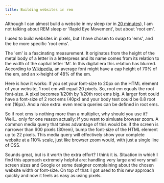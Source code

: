 ```yaml
---
title: Building websites in rem
---
```


Although I can almost build a website in my sleep (or in [20 minutes](/blog/speaking-at-jekyllconf2019/)), I am not talking about REM sleep or 'Rapid Eye Movement', but about 'root em'. 

I used to build websites in pixels, but I have chosen to swap to 'ems', and the be more specific 'root ems'. 

The 'em' is a fascinating measurement. It originates from the height of the metal body of a letter in a letterpress and its name comes from its relation to the width of the captial letter 'M'. In this digital era this relation has blurred. According to [Wikipedia](https://en.wikipedia.org/wiki/Em_(typography)), an average font might have a cap height of 70% of the em, and an x-height of 48% of the em.

Here is how it works: If you set your font-size to 20px on the HTML element of your website, 1 root em will equal 20 pixels. So, root em equals the root font-size. A pixel becomes 1/20th by 1/20th root ems big. A larger font could have a font-size of 2 root ems (40px) and your body text could be 0.8 root em (16px). And a nice extra: even media queries can be defined in root ems.

So if root ems is nothing more than a multiplier, why should you use it? Well... only for one reason actually: If you want to simluate browser zoom. A common media query that takes advantage of this would be: if the screen is narrower than 600 pixels (30rem), bump the font-size of the HTML element up to 22 pixels. This media query will effectively show your complete website at a 110% scale, just like browser zoom would, with just a single line of CSS.

Sounds great, but is it worth the extra effort? I think it is. Situation in which I find this approach extremely helpful are: handling very large and very small screen sizes and Google or some designer complaining about the chosen website width or font-size. On top of that: I got used to this new approach quickly and now it feels as easy as using pixels.
